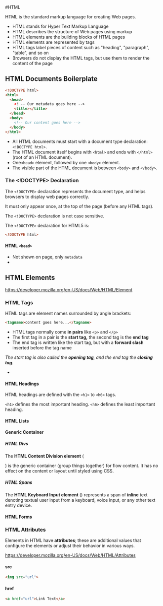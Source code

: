 #HTML

HTML is the standard markup language for creating Web pages.

- HTML stands for Hyper Text Markup Language
- HTML describes the structure of Web pages using markup
- HTML elements are the building blocks of HTML pages
- HTML elements are represented by tags
- HTML tags label pieces of content such as "heading", "paragraph", "table", and so on
- Browsers do not display the HTML tags, but use them to render the content of the page

## HTML Documents Boilerplate

```html
<!DOCTYPE html>
<html>
  <head>
    <! -- Our metadata goes here -->
    <title></title>
  </head>
  <body>
    <!-- Our content goes here -->
  </body>
</html>
```

- All HTML documents must start with a document type declaration: `<!DOCTYPE html>`.
- The HTML document itself begins with `<html>` and ends with `</html>` (root of an HTML document).
- One`<head>` element, followed by one `<body>` element.
- The visible part of the HTML document is between `<body>` and `</body>`.

### The <!DOCTYPE> Declaration

The `<!DOCTYPE>` declaration represents the document type, and helps browsers to display web pages correctly.

It must only appear once, at the top of the page (before any HTML tags).

The `<!DOCTYPE>` declaration is not case sensitive.

The `<!DOCTYPE>` declaration for HTML5 is:

```html
<!DOCTYPE html>
```

#### HTML `<head>`

- Not shown on page, only `metadata`
- 

## HTML Elements

https://developer.mozilla.org/en-US/docs/Web/HTML/Element

### HTML Tags

HTML tags are element names surrounded by angle brackets:

```html
<tagname>content goes here...</tagname>
```

- HTML tags normally come **in pairs** like `<p>` and `</p>`
- The first tag in a pair is the **start tag,** the second tag is the **end tag**
- The end tag is written like the start tag, but with a **forward slash** inserted before the tag name

*The start tag is also called the **opening tag**, and the end tag the **closing tag**.*

- 

#### HTML Headings

HTML headings are defined with the `<h1>` to `<h6>` tags.

`<h1>` defines the most important heading. `<h6>` defines the least important heading.

#### HTML Lists

#### Generic Container

##### HTML Divs

The **HTML Content Division element** (**<div>**) is the generic container (group things together) for flow content. It has no effect on the content or layout until styled using CSS.

##### HTML Spans

The **HTML Keyboard Input element** (**<kbd>**) represents a span of **inline** text denoting textual user input from a keyboard, voice input, or any other text entry device.

#### HTML Forms



### HTML Attributes

Elements in HTML have **attributes**; these are additional values that configure the elements or adjust their behavior in various ways.

https://developer.mozilla.org/en-US/docs/Web/HTML/Attributes

#### src

```html
<img src="url">
```

#### href

```html
<a href="url">Link Text</a>
```

